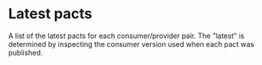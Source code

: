 # Latest pacts

A list of the latest pacts for each consumer/provider pair. The "latest" is determined by inspecting the consumer version used when each pact was published.